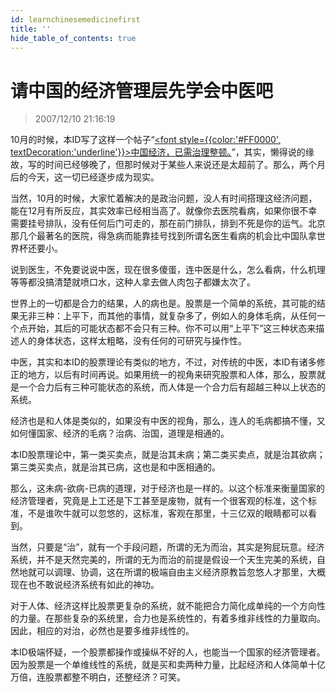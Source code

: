 ```yaml
---
id: learnchinesemedicinefirst 
title: ''
hide_table_of_contents: true
---
```


# 请中国的经济管理层先学会中医吧

> 2007/12/10 21:16:19

<div style={{color: '#FF0000', fontWeight: 'bold', fontSize: '18px'}}>

10月的时候，本ID写了这样一个帖子“[<font style={{color:'#FF0000', textDecoration:'underline'}}>中国经济，已需治理整顿。</font>](chinaeconomics)”，其实，懒得说的缘故，写的时间已经够晚了，但那时候对于某些人来说还是太超前了。那么，两个月后的今天，这一切已经逐步成为现实。
 
当然，10月的时候，大家忙着解决的是政治问题，没人有时间搭理这经济问题，能在12月有所反应，其实效率已经相当高了。就像你去医院看病，如果你很不幸需要挂号排队，没有任何后门可走的，那在前门排队，排到不死是你的运气。北京那几个最著名的医院，得急病而能靠挂号找到所谓名医生看病的机会比中国队拿世界杯还要小。
 
说到医生，不免要说说中医，现在很多傻蛋，连中医是什么，怎么看病，什么机理等等都没搞清楚就喷口水，这种人拿去做人肉包子都嫌太次了。
 
世界上的一切都是合力的结果，人的病也是。股票是一个简单的系统，其可能的结果无非三种：上平下，而其他的事情，就复杂多了，例如人的身体毛病，从任何一个点开始，其后的可能状态都不会只有三种。你不可以用“上平下”这三种状态来描述人的身体状态，这样太粗略，没有任何的可研究与操作性。
 
中医，其实和本ID的股票理论有类似的地方，不过，对传统的中医，本ID有诸多修正的地方，以后有时间再说。如果用统一的视角来研究股票和人体，那么，股票就是一个合力后有三种可能状态的系统，而人体是一个合力后有超越三种以上状态的系统。
 
经济也是和人体是类似的，如果没有中医的视角，那么，连人的毛病都搞不懂，又如何懂国家、经济的毛病？治病、治国，道理是相通的。
 
本ID股票理论中，第一类买卖点，就是治其未病；第二类买卖点，就是治其欲病；第三类买卖点，就是治其已病，这也是和中医相通的。
 
那么，这未病-欲病-已病的道理，对于经济也是一样的。以这个标准来衡量国家的经济管理者，究竟是上工还是下工甚至是废物，就有一个很客观的标准，这个标准，不是谁吹牛就可以忽悠的，这标准，客观在那里，十三亿双的眼睛都可以看到。
 
当然，只要是“治”，就有一个手段问题，所谓的无为而治，其实是狗屁玩意。经济系统，并不是天然完美的，所谓的无为而治的前提是假设一个天生完美的系统，自然地就可以调理、协调，这在所谓的极端自由主义经济原教旨忽悠人才那里，大概现在也不敢说经济系统有如此的神功。
 
对于人体、经济这样比股票更复杂的系统，就不能把合力简化成单纯的一个方向性的力量。在那些复杂的系统里，合力也是系统性的，有着多维非线性的力量取向。因此，相应的对治，必然也是要多维非线性的。
 
本ID极端怀疑，一个股票都操作或操纵不好的人，也能当一个国家的经济管理者。因为股票是一个单维线性的系统，就是买和卖两种力量，比起经济和人体简单十亿万倍，连股票都整不明白，还整经济？可笑。

</div>